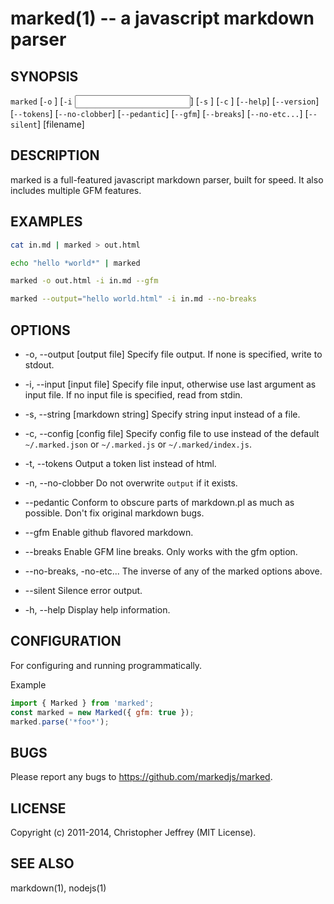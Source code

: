 # marked(1) -- a javascript markdown parser

## SYNOPSIS

`marked` [`-o` <output file>] [`-i` <input file>] [`-s` <markdown string>] [`-c` <config file>] [`--help`] [`--version`] [`--tokens`] [`--no-clobber`] [`--pedantic`] [`--gfm`] [`--breaks`] [`--no-etc...`] [`--silent`] [filename]

## DESCRIPTION

marked is a full-featured javascript markdown parser, built for speed.
It also includes multiple GFM features.

## EXAMPLES

```sh
cat in.md | marked > out.html
```

```sh
echo "hello *world*" | marked
```

```sh
marked -o out.html -i in.md --gfm
```

```sh
marked --output="hello world.html" -i in.md --no-breaks
```

## OPTIONS

* -o, --output [output file]
Specify file output. If none is specified, write to stdout.

* -i, --input [input file]
Specify file input, otherwise use last argument as input file.
If no input file is specified, read from stdin.

* -s, --string [markdown string]
Specify string input instead of a file.

* -c, --config [config file]
Specify config file to use instead of the default `~/.marked.json` or `~/.marked.js` or `~/.marked/index.js`.

* -t, --tokens
Output a token list instead of html.

* -n, --no-clobber
Do not overwrite `output` if it exists.

* --pedantic
Conform to obscure parts of markdown.pl as much as possible.
Don't fix original markdown bugs.

* --gfm
Enable github flavored markdown.

* --breaks
Enable GFM line breaks. Only works with the gfm option.

* --no-breaks, -no-etc...
The inverse of any of the marked options above.

* --silent
Silence error output.

* -h, --help
Display help information.

## CONFIGURATION

For configuring and running programmatically.

Example

```js
import { Marked } from 'marked';
const marked = new Marked({ gfm: true });
marked.parse('*foo*');
```

## BUGS

Please report any bugs to <https://github.com/markedjs/marked>.

## LICENSE

Copyright (c) 2011-2014, Christopher Jeffrey (MIT License).

## SEE ALSO

markdown(1), nodejs(1)

